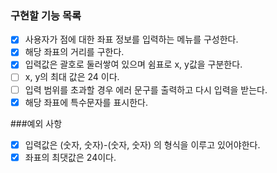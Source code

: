 ### 구현할 기능 목록
- [x] 사용자가 점에 대한 좌표 정보를 입력하는 메뉴를 구성한다.
- [x] 해당 좌표의 거리를 구한다.
- [x] 입력값은 괄호로 둘러쌓여 있으며 쉼표로 x, y값을 구분한다.
- [ ] x, y의 최대 값은 24 이다.
- [ ] 입력 범위를 초과할 경우 에러 문구를 출력하고 다시 입력을 받는다.
- [x] 해당 좌표에 특수문자를 표시한다.

###예외 사항
- [x] 입력값은 (숫자, 숫자)-(숫자, 숫자) 의 형식을 이루고 있어야한다.
- [x] 좌표의 최댓값은 24이다.
